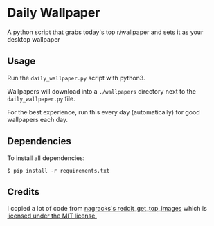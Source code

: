 # Daily Wallpaper
A python script that grabs today's top r/wallpaper and sets it as your desktop wallpaper

## Usage

Run the `daily_wallpaper.py` script with python3.

Wallpapers will download into a `./wallpapers` directory next to the `daily_wallpaper.py` file.

For the best experience, run this every day (automatically) for good wallpapers each day.

## Dependencies

To install all dependencies:

```
$ pip install -r requirements.txt
```

## Credits

I copied a lot of code from [nagracks's reddit_get_top_images](https://github.com/nagracks/reddit_get_top_images) 
which is [licensed under the MIT license.](https://github.com/nagracks/reddit_get_top_images/blob/master/LICENSE)

